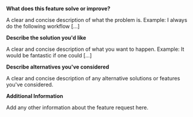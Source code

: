 **What does this feature solve or improve?**

A clear and concise description of what the problem is.
Example: I always do the following workflow [...]

**Describe the solution you'd like**

A clear and concise description of what you want to happen.
Example: It would be fantastic if one could [...]

**Describe alternatives you've considered**

A clear and concise description of any alternative solutions or features you've considered.

**Additional Information**

Add any other information about the feature request here.
